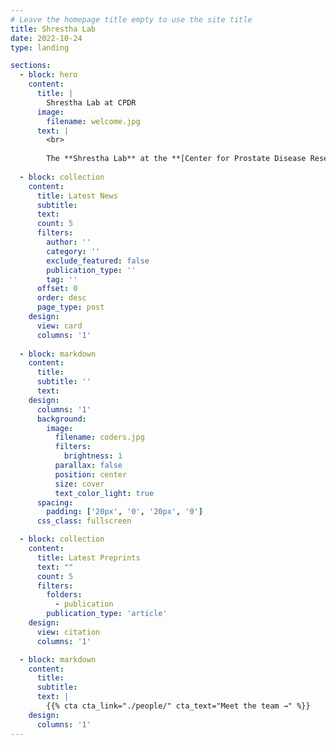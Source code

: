 ```yaml
---
# Leave the homepage title empty to use the site title
title: Shrestha Lab
date: 2022-10-24
type: landing

sections:
  - block: hero
    content:
      title: |
        Shrestha Lab at CPDR
      image:
        filename: welcome.jpg
      text: |
        <br>
        
        The **Shrestha Lab** at the **[Center for Prostate Disease Research (CPDR)](https://sites.google.com/usuhs.edu/cpdr)** focuses on elucidating the drivers of cancer progression and therapeutic resistance through innovative strategies in computational genomics and machine learning, with the goal of advancing personalized medicine and improving clinical outcomes for prostate cancer patients by understanding the complex interplay of the genome, transcriptome, proteome, and epigenome.
  
  - block: collection
    content:
      title: Latest News
      subtitle:
      text:
      count: 5
      filters:
        author: ''
        category: ''
        exclude_featured: false
        publication_type: ''
        tag: ''
      offset: 0
      order: desc
      page_type: post
    design:
      view: card
      columns: '1'
  
  - block: markdown
    content:
      title:
      subtitle: ''
      text:
    design:
      columns: '1'
      background:
        image: 
          filename: coders.jpg
          filters:
            brightness: 1
          parallax: false
          position: center
          size: cover
          text_color_light: true
      spacing:
        padding: ['20px', '0', '20px', '0']
      css_class: fullscreen

  - block: collection
    content:
      title: Latest Preprints
      text: ""
      count: 5
      filters:
        folders:
          - publication
        publication_type: 'article'
    design:
      view: citation
      columns: '1'

  - block: markdown
    content:
      title:
      subtitle:
      text: |
        {{% cta cta_link="./people/" cta_text="Meet the team →" %}}
    design:
      columns: '1'
---
```

